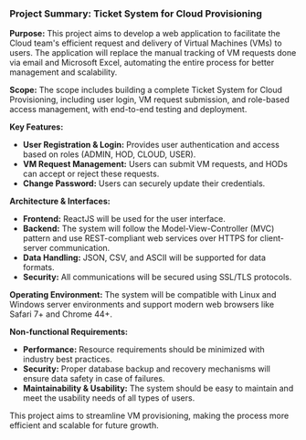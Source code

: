 ### Project Summary: Ticket System for Cloud Provisioning

**Purpose:**
This project aims to develop a web application to facilitate the Cloud team's efficient request and delivery of Virtual Machines (VMs) to users. The application will replace the manual tracking of VM requests done via email and Microsoft Excel, automating the entire process for better management and scalability.

**Scope:**
The scope includes building a complete Ticket System for Cloud Provisioning, including user login, VM request submission, and role-based access management, with end-to-end testing and deployment.

**Key Features:**
- **User Registration & Login:** Provides user authentication and access based on roles (ADMIN, HOD, CLOUD, USER).
- **VM Request Management:** Users can submit VM requests, and HODs can accept or reject these requests.
- **Change Password:** Users can securely update their credentials.

**Architecture & Interfaces:**
- **Frontend:** ReactJS will be used for the user interface.
- **Backend:** The system will follow the Model-View-Controller (MVC) pattern and use REST-compliant web services over HTTPS for client-server communication.
- **Data Handling:** JSON, CSV, and ASCII will be supported for data formats.
- **Security:** All communications will be secured using SSL/TLS protocols.

**Operating Environment:**
The system will be compatible with Linux and Windows server environments and support modern web browsers like Safari 7+ and Chrome 44+.

**Non-functional Requirements:**
- **Performance:** Resource requirements should be minimized with industry best practices.
- **Security:** Proper database backup and recovery mechanisms will ensure data safety in case of failures.
- **Maintainability & Usability:** The system should be easy to maintain and meet the usability needs of all types of users.

This project aims to streamline VM provisioning, making the process more efficient and scalable for future growth.
